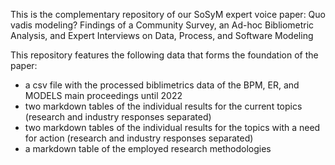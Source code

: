 This is the complementary repository of our SoSyM expert voice paper: Quo vadis modeling? Findings of a Community Survey, an Ad-hoc Bibliometric Analysis, and Expert Interviews on Data, Process, and Software Modeling

This repository features the following data that forms the foundation of the paper:
- a csv file with the processed biblimetrics data of the BPM, ER, and MODELS main proceedings until 2022
- two markdown tables of the individual results for the current topics (research and industry responses separated)
- two markdown tables of the individual results for the topics with a need for action (research and industry responses separated)
- a markdown table of the employed research methodologies
